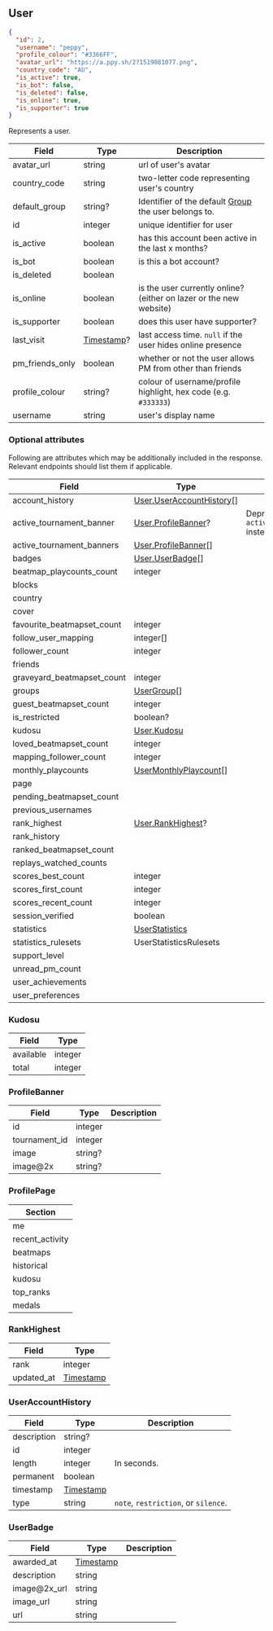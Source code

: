 ## User
```json
{
  "id": 2,
  "username": "peppy",
  "profile_colour": "#3366FF",
  "avatar_url": "https://a.ppy.sh/2?1519081077.png",
  "country_code": "AU",
  "is_active": true,
  "is_bot": false,
  "is_deleted": false,
  "is_online": true,
  "is_supporter": true
}
```

Represents a user.

Field           | Type                      | Description
--------------- | ------------------------- | ----------------------------------------------------------------------
avatar_url      | string                    | url of user's avatar
country_code    | string                    | two-letter code representing user's country
default_group   | string?                   | Identifier of the default [Group](#group) the user belongs to.
id              | integer                   | unique identifier for user
is_active       | boolean                   | has this account been active in the last x months?
is_bot          | boolean                   | is this a bot account?
is_deleted      | boolean                   | |
is_online       | boolean                   | is the user currently online? (either on lazer or the new website)
is_supporter    | boolean                   | does this user have supporter?
last_visit      | [Timestamp](#timestamp)?  | last access time. `null` if the user hides online presence
pm_friends_only | boolean                   | whether or not the user allows PM from other than friends
profile_colour  | string?                   | colour of username/profile highlight, hex code (e.g. `#333333`)
username        | string                    | user's display name

<div id="user-optionalattributes" data-unique="user-optionalattributes"></div>

### Optional attributes

Following are attributes which may be additionally included in the response. Relevant endpoints should list them if applicable.

Field                      | Type | Notes
---------------------------|----- | -----
account_history            | [User.UserAccountHistory](#user-useraccounthistory)[] | |
active_tournament_banner   | [User.ProfileBanner](#user-profilebanner)? | Deprecated, use `active_tournament_banners` instead.
active_tournament_banners  | [User.ProfileBanner](#user-profilebanner)[] | |
badges                     | [User.UserBadge](#user-userbadge)[] | |
beatmap_playcounts_count   | integer | |
blocks                     | | |
country                    | | |
cover                      | | |
favourite_beatmapset_count | integer | |
follow_user_mapping        | integer[] | |
follower_count             | integer | |
friends                    | | |
graveyard_beatmapset_count | integer | |
groups                     | [UserGroup](#usergroup)[] | |
guest_beatmapset_count     | integer | |
is_restricted              | boolean? | |
kudosu                     | [User.Kudosu](#user-kudosu) | |
loved_beatmapset_count     | integer | |
mapping_follower_count     | integer | |
monthly_playcounts         | [UserMonthlyPlaycount](#usermonthlyplaycount)[] | |
page                       | | |
pending_beatmapset_count   | | |
previous_usernames         | | |
rank_highest               | [User.RankHighest](#user-rankhighest)? | |
rank_history               | | |
ranked_beatmapset_count    | | |
replays_watched_counts     | | |
scores_best_count          | integer | |
scores_first_count         | integer | |
scores_recent_count        | integer | |
session_verified           | boolean | |
statistics                 | [UserStatistics](#userstatistics) | |
statistics_rulesets        | UserStatisticsRulesets | |
support_level              | | |
unread_pm_count            | | |
user_achievements          | | |
user_preferences           | | |

<div id="user-kudosu" data-unique="user-kudosu"></div>

### Kudosu

Field     | Type
----------|-----
available | integer
total     | integer

<div id="user-profilebanner" data-unique="user-profilebanner"></div>

### ProfileBanner

Field         | Type        | Description
--------------|-------------|------------
id            | integer     | |
tournament_id | integer     | |
image         | string?     | |
image@2x      | string?     | |

<div id="user-profilepage" data-unique="user-profilepage"></div>

### ProfilePage

| Section         |
|-----------------|
| me              |
| recent_activity |
| beatmaps        |
| historical      |
| kudosu          |
| top_ranks       |
| medals          |

<div id="user-rankhighest" data-unique="user-rankhighest"></div>

### RankHighest

Field      | Type
-----------|-----
rank       | integer
updated_at | [Timestamp](#timestamp)

<div id="user-useraccounthistory" data-unique="user-useraccounthistory"></div>

### UserAccountHistory

Field       | Type                    | Description
------------|-------------------------|------------
description | string?                 | |
id          | integer                 | |
length      | integer                 | In seconds.
permanent   | boolean                 | |
timestamp   | [Timestamp](#timestamp) | |
type        | string                  | `note`, `restriction`, or `silence`.

<div id="user-userbadge" data-unique="user-userbadge"></div>

### UserBadge

Field        | Type                    | Description
-------------|-------------------------|------------
awarded_at   | [Timestamp](#timestamp) | |
description  | string                  | |
image@2x_url | string                  | |
image_url    | string                  | |
url          | string                  | |
